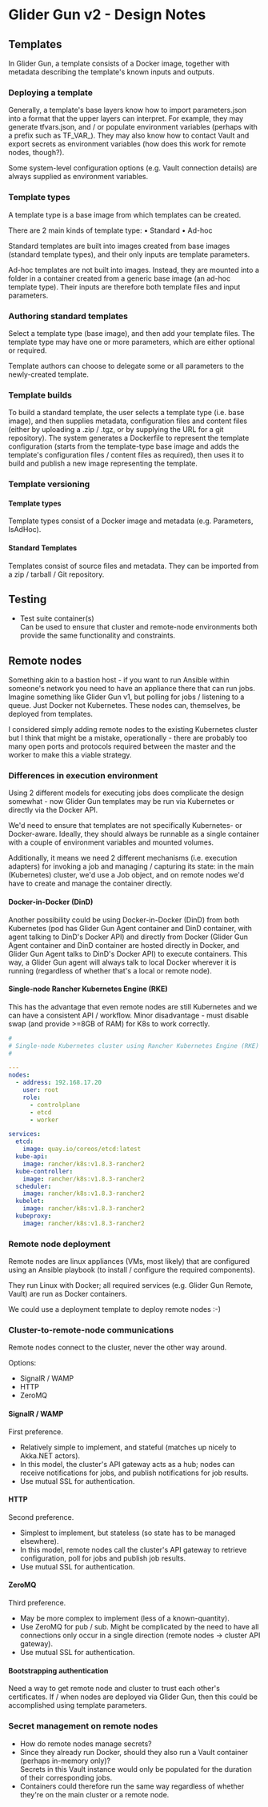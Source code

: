 # Glider Gun v2 - Design Notes

## Templates

In Glider Gun, a template consists of a Docker image, together with metadata describing the template's known inputs and outputs.

### Deploying a template

Generally, a template's base layers know how to import parameters.json into a format that the upper layers can interpret. For example, they may generate tfvars.json, and / or populate environment variables (perhaps with a prefix such as TF_VAR_). They may also know how to contact Vault and export secrets as environment variables (how does this work for remote nodes, though?).

Some system-level configuration options (e.g. Vault connection details) are always supplied as environment variables.

### Template types

A template type is a base image from which templates can be created.

There are 2 main kinds of template type:
	• Standard
	• Ad-hoc

Standard templates are built into images created from base images (standard template types), and their only inputs are template parameters. 

Ad-hoc templates are not built into images. Instead, they are mounted into a folder in a container created from a generic base image (an ad-hoc template type). Their inputs are therefore both template files and input parameters.

### Authoring standard templates

Select a template type (base image), and then add your template files. The template type may have one or more parameters, which are either optional or required.

Template authors can choose to delegate some or all parameters to the newly-created template. 

### Template builds

To build a standard template, the user selects a template type (i.e. base image), and then supplies metadata, configuration files and content files (either by uploading a .zip / .tgz, or by supplying the URL for a git repository). The system generates a Dockerfile to represent the template configuration (starts from the template-type base image and adds the template's configuration files / content files as required), then uses it to build and publish a new image representing the template.

### Template versioning

#### Template types

Template types consist of a Docker image and metadata (e.g. Parameters, IsAdHoc).

#### Standard Templates
Templates consist of source files and metadata. They can be imported from a zip / tarball / Git repository.

## Testing

* Test suite container(s)  
  Can be used to ensure that cluster and remote-node environments both provide the same functionality and constraints.

## Remote nodes

Something akin to a bastion host - if you want to run Ansible within someone's network you need to have an appliance there that can run jobs. Imagine something like Glider Gun v1, but polling for jobs / listening to a queue. Just Docker not Kubernetes. These nodes can, themselves, be deployed from templates. 

I considered simply adding remote nodes to the existing Kubernetes cluster but I think that might be a mistake, operationally - there are probably too many open ports and protocols required between the master and the worker to make this a viable strategy.

### Differences in execution environment

Using 2 different models for executing jobs does complicate the design somewhat - now Glider Gun templates may be run via Kubernetes or directly via the Docker API.

We'd need to ensure that templates are not specifically Kubernetes- or Docker-aware. Ideally, they should always be runnable as a single container with a couple of environment variables and mounted volumes.

Additionally, it means we need 2 different mechanisms (i.e. execution adapters) for invoking a job and managing / capturing its state: in the main (Kubernetes) cluster, we'd use a Job object, and on remote nodes we'd have to create and manage the container directly.

#### Docker-in-Docker (DinD)

Another possibility could be using Docker-in-Docker (DinD) from both Kubernetes (pod has Glider Gun Agent container and DinD container, with agent talking to DinD's Docker API) and directly from Docker (Glider Gun Agent container and DinD container are hosted directly in Docker, and Glider Gun Agent talks to DinD's Docker API) to execute containers. This way, a Glider Gun agent will always talk to local Docker wherever it is running (regardless of whether that's a local or remote node).

#### Single-node Rancher Kubernetes Engine (RKE)

This has the advantage that even remote nodes are still Kubernetes and we can have a consistent API / workflow. Minor disadvantage - must disable swap (and provide >=8GB of RAM) for K8s to work correctly.

```yaml
#
# Single-node Kubernetes cluster using Rancher Kubernetes Engine (RKE)
#

---
nodes:
  - address: 192.168.17.20
    user: root
    role:
      - controlplane
      - etcd
      - worker

services:
  etcd:
    image: quay.io/coreos/etcd:latest
  kube-api:
    image: rancher/k8s:v1.8.3-rancher2
  kube-controller:
    image: rancher/k8s:v1.8.3-rancher2
  scheduler:
    image: rancher/k8s:v1.8.3-rancher2
  kubelet:
    image: rancher/k8s:v1.8.3-rancher2
  kubeproxy:
    image: rancher/k8s:v1.8.3-rancher2
```

### Remote node deployment

Remote nodes are linux appliances (VMs, most likely) that are configured using an Ansible playbook (to install / configure the required components).

They run Linux with Docker; all required services (e.g. Glider Gun Remote, Vault) are run as Docker containers.

We could use a deployment template to deploy remote nodes :-)

### Cluster-to-remote-node communications

Remote nodes connect to the cluster, never the other way around.

Options:

* SignalR / WAMP
* HTTP
* ZeroMQ

#### SignalR / WAMP

First preference.

* Relatively simple to implement, and stateful (matches up nicely to Akka.NET actors).
* In this model, the cluster's API gateway acts as a hub; nodes can receive notifications for jobs, and publish notifications for job results.
* Use mutual SSL for authentication.

#### HTTP

Second preference.

* Simplest to implement, but stateless (so state has to be managed elsewhere).
* In this model, remote nodes call the cluster's API gateway to retrieve configuration, poll for jobs and publish job results.
* Use mutual SSL for authentication.

#### ZeroMQ

Third preference.

* May be more complex to implement (less of a known-quantity).
* Use ZeroMQ for pub / sub. Might be complicated by the need to have all connections only occur in a single direction (remote nodes -> cluster API gateway).
* Use mutual SSL for authentication.

#### Bootstrapping authentication

Need a way to get remote node and cluster to trust each other's certificates. If / when nodes are deployed via Glider Gun, then this could be accomplished using template parameters.

### Secret management on remote nodes

* How do remote nodes manage secrets?
* Since they already run Docker, should they also run a Vault container (perhaps in-memory only)?  
  Secrets in this Vault instance would only be populated for the duration of their corresponding jobs.
* Containers could therefore run the same way regardless of whether they're on the main cluster or a remote node.
